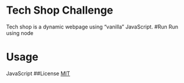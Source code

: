 # Tech Shop Challenge
Tech shop is a dynamic webpage using “vanilla” JavaScript. 
#Run
Run using node
# Usage
JavaScript
##License
[MIT](https://choosealicense.com/licenses/mit/)
